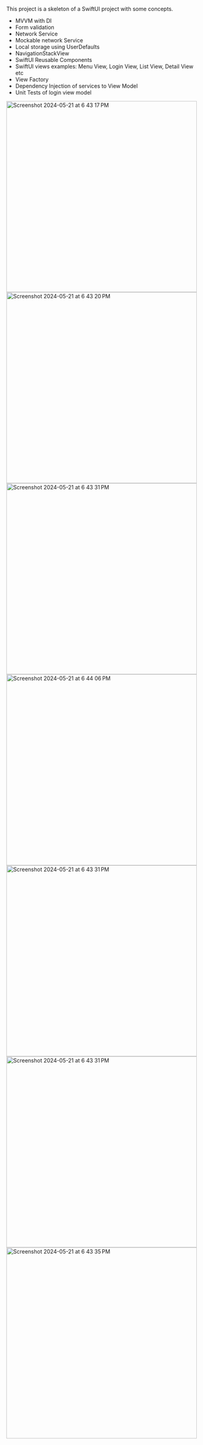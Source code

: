 This project is a skeleton of a SwiftUI project with some concepts.

- MVVM with DI
- Form validation
- Network Service
- Mockable network Service
- Local storage using UserDefaults
- NavigationStackView
- SwiftUI Reusable Components
- SwiftUI views examples: Menu View, Login View, List View, Detail View etc
- View Factory
- Dependency Injection of services to View Model
- Unit Tests of login view model

<img width="498" alt="Screenshot 2024-05-21 at 6 43 17 PM" src="https://github.com/harikrishnabista/SwiftUISkeleton/assets/5911885/de5ddc1b-28ac-4a76-ac8d-f375b8ba5c38">
<img width="498" alt="Screenshot 2024-05-21 at 6 43 20 PM" src="https://github.com/harikrishnabista/SwiftUISkeleton/assets/5911885/f8fb0ca0-ae88-4fdc-bcd4-8c2e780bad6e">
<img width="498" alt="Screenshot 2024-05-21 at 6 43 31 PM" src="https://github.com/harikrishnabista/SwiftUISkeleton/assets/5911885/8fd4cfd0-538d-4fb2-a805-168a44186c21">
<img width="498" alt="Screenshot 2024-05-21 at 6 44 06 PM" src="https://github.com/harikrishnabista/SwiftUISkeleton/assets/5911885/c65770e1-618c-495b-961d-98847e3cc4ae">
<img width="498" alt="Screenshot 2024-05-21 at 6 43 31 PM" src="https://github.com/harikrishnabista/SwiftUISkeleton/assets/5911885/b49757c7-9888-4ea3-b7c5-ad8bae89f3d4">
<img width="498" alt="Screenshot 2024-05-21 at 6 43 31 PM" src="https://github.com/harikrishnabista/SwiftUISkeleton/assets/5911885/3d6ddee5-8c80-4d4c-8092-a62ee1901d00">
<img width="498" alt="Screenshot 2024-05-21 at 6 43 35 PM" src="https://github.com/harikrishnabista/SwiftUISkeleton/assets/5911885/213a1ba3-8483-4904-8317-eced33c46413">


